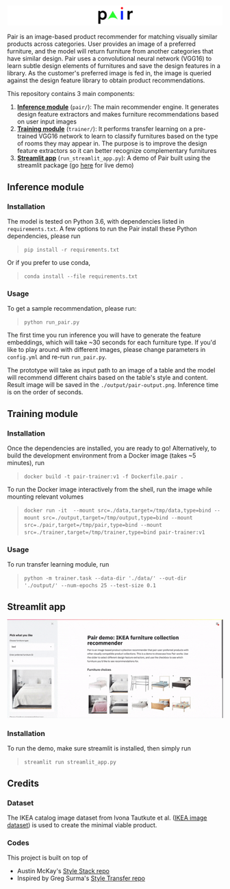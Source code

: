 ![logo](build/pair-logo.png "Pair logo")

Pair is an image-based product recommender for matching visually similar products across categories. User provides an image of a preferred furniture, and the model will return furniture from another categories that have similar design. Pair uses a convolutional neural network (VGG16) to learn subtle design elements of furnitures and save the design features in a library. As the customer's preferred image is fed in, the image is queried against the design feature library to obtain product recommendations.

This repository contains 3 main components:  

1. [__Inference module__](#inference-module) (`pair/`): The main recommender engine. It generates design feature extractors and makes furniture recommendations based on user input images  
2. [__Training module__](#training-module) (`trainer/`): It performs transfer learning on a pre-trained VGG16 network to learn to classify furnitures based on the type of rooms they may appear in. The purpose is to improve the design feature extractors so it can better recognize complementary furnitures  
3. [__Streamlit app__](#streamlit-app) (`run_streamlit_app.py`): A demo of Pair built using the streamlit package (go [here](http://bit.ly/pair-demo) for live demo)

## Inference module
### Installation
The model is tested on Python 3.6, with dependencies listed in `requirements.txt`. A few options to run the Pair install these Python dependencies, please run 
> `pip install -r requirements.txt` 

Or if you prefer to use conda, 
> `conda install --file requirements.txt`

### Usage

To get a sample recommendation, please run:

> `python run_pair.py`

The first time you run inference you will have to generate the feature embeddings, which will take \~30 seconds for each furniture type. If you'd like to play around with different images, please change parameters in `config.yml` and re-run `run_pair.py`. 

The prototype will take as input path to an image of a table and the model will recommend different chairs based on the table's style and content. Result image will be saved in the `./output/pair-output.png`. Inference time is on the order of seconds. 

## Training module
### Installation 
Once the dependencies are installed, you are ready to go! Alternatively, to build the development environment from a Docker image (takes \~5 minutes), run
> `docker build -t pair-trainer:v1 -f Dockerfile.pair .`

To run the Docker image interactively from the shell, run the image while mounting relevant volumes
> `docker run -it 
--mount src=./data,target=/tmp/data,type=bind
--mount src=./output,target=/tmp/output,type=bind
--mount src=./pair,target=/tmp/pair,type=bind
--mount src=./trainer,target=/tmp/trainer,type=bind
pair-trainer:v1`

### Usage
To run transfer learning module, run
> `python -m trainer.task --data-dir './data/' --out-dir './output/' --num-epochs 25 --test-size 0.1`
## Streamlit app
<p align="center"> 
	<img src="build/pair-demo-final.gif">
</p>

### Installation

To run the demo, make sure streamlit is installed, then simply run 
> `streamlit run streamlit_app.py`

## Credits

### Dataset
The IKEA catalog image dataset from Ivona Tautkute et al. ([IKEA image dataset](https://github.com/yuanhunglo/ikea)) is used to create the minimal viable product.

### Codes
This project is built on top of   
* Austin McKay's [Style Stack repo](https://github.com/TheAustinator/style-stack)  
* Inspired by Greg Surma's [Style Transfer repo](https://github.com/gsurma/style_transfer/blob/master/style-transfer.ipynb) 
